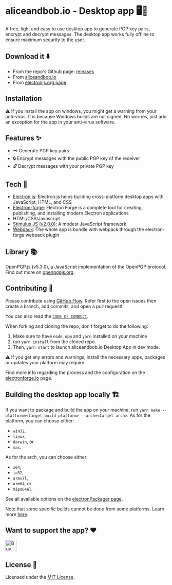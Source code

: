 # aliceandbob.io - Desktop app 🖥️🔐

A free, light and easy to use desktop app to generate PGP key pairs, encrypt and decrypt messages. The desktop app works fully offline to ensure maximum security to the user.

## Download it ⬇️

- From the repo's Github page: [releases](https://github.com/aliceandbob-io/aliceandbob-desktop/releases)
- From [aliceandbob.io](https://aliceandbob.io/)
- From [electronjs.org page](https://www.electronjs.org/apps/aliceandbob-io)

## Installation

⚠️ If you install the app on windows, you might get a warning from your anti-virus. It is because Windows builds are not signed. No worries, just add an exception for the app in your anti-virus software.

## Features ✨

- 🗝️ Generate PGP key pairs
- 🔒 Encrypt messages with the public PGP key of the receiver
- 🔓 Decrypt messages with your private PGP key

## Tech 🔧

- [Electron.js](https://www.electronjs.org/): Electron.js helps building cross-platform desktop apps with JavaScript, HTML, and CSS
- [Electron-forge](https://www.electronforge.io/): Electron Forge is a complete tool for creating, publishing, and installing modern Electron applications
- HTML/CSS/Javascript
- [Stimulus JS (v2.0.0)](https://stimulus.hotwire.dev/): A modest JavaScript framework
- [Webpack](https://webpack.js.org/): The whole app is bundle with webpack through the electron-forge webpack plugin

## Library 📚

OpenPGP.js (v5.3.0), a JavaScript implementation of the OpenPGP protocol. Find out more on [openpgpjs.org](https://openpgpjs.org/).

## Contributing 🍰

Please contribute using [GitHub Flow](https://guides.github.com/introduction/flow). Refer first to the open issues then create a branch, add commits, and open a pull request!

You can also read the [`CODE OF CONDUCT`](CODE_OF_CONDUCT.md).

When forking and cloning the repo, don't forget to do the following:
1. Make sure to have `node`, `npm` and `yarn` installed on your machine
2. run `yarn install` from the cloned repo.
3. Then, `yarn start` to launch aliceandbob.io Desktop App in dev mode.

⚠️ If you get any errors and warnings, install the necessary apps, packages or updates your platform may require.

Find more info regarding the process and the configuration on the [electronforge.io](https://www.electronforge.io/) page.

## Building the desktop app locally 🏗️

If you want to package and build the app on your machine, run `yarn make --platform=<target build platform> --arch=<target arch>`.
As for the platform, you can choose either:
- `win32`,
- `linux`,
- `darwin`, or
- `mas`.

As for the arch, you can choose either:
- `x64`,
- `ia32`,
- `armv7l`,
- `arm64`, or
- `mips64el`.

See all available options on the [electronPackager page](https://electron.github.io/electron-packager/master/interfaces/electronpackager.options.html).

Note that some specific builds cannot be done from some platforms. Learn more [here](https://www.electronforge.io/config/makers).

## Want to support the app? ❤️

<a href="https://www.buymeacoffee.com/aliceandbobio" target="_blank"><img src="https://cdn.buymeacoffee.com/buttons/v2/default-yellow.png" alt="Buy Me A Coffee" height="35"/></a>

## License 📄

Licensed under the [MIT License](LICENSE.md).
